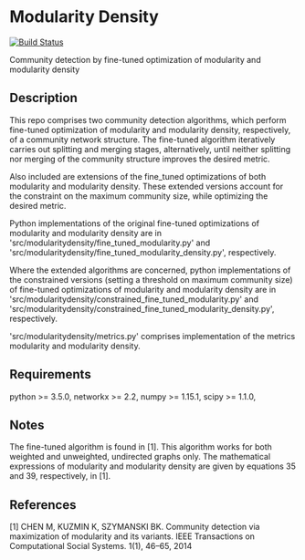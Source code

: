 Modularity Density
==================
[![Build Status](https://travis-ci.org/ckmanalytix/modularity-density.svg?branch=master)](https://travis-ci.org/ckmanalytix/modularity-density)

Community detection by fine-tuned optimization of modularity
and modularity density

Description
-----------

This repo comprises two community detection algorithms, which perform fine-tuned
optimization of modularity and modularity density, respectively,
of a community network structure. The fine-tuned algorithm iteratively
carries out splitting and merging stages, alternatively, until
neither splitting nor merging of the community structure
improves the desired metric.

Also included are extensions of the fine_tuned optimizations of both
modularity and modularity density. These extended versions account for the
constraint on the maximum community size, while optimizing the desired metric.

Python implementations of the original fine-tuned optimizations of modularity
and modularity density are in 'src/modularitydensity/fine_tuned_modularity.py' and
'src/modularitydensity/fine_tuned_modularity_density.py', respectively.

Where the extended algorithms are concerned, python implementations of the
constrained versions (setting a threshold on maximum community size) of
fine-tuned optimizations of modularity and modularity density are
in 'src/modularitydensity/constrained_fine_tuned_modularity.py' and
'src/modularitydensity/constrained_fine_tuned_modularity_density.py', respectively.

'src/modularitydensity/metrics.py' comprises implementation of the metrics
modularity and modularity density.

Requirements
------------

python >= 3.5.0,
networkx >= 2.2,
numpy >= 1.15.1,
scipy >= 1.1.0,

Notes
-----

The fine-tuned algorithm is found in [1]. This algorithm works for both
weighted and unweighted, undirected graphs only. The mathematical expressions
of modularity and modularity density are given by equations 35 and 39,
respectively, in [1].

References
----------
[1] CHEN M, KUZMIN K, SZYMANSKI BK. Community detection via maximization of
modularity and its variants. IEEE Transactions on Computational Social Systems.
1(1), 46–65, 2014
